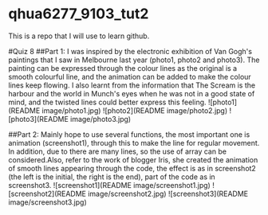 # qhua6277_9103_tut2

This is a repo that I will use to learn github.

#Quiz 8
##Part 1: I was inspired by the electronic exhibition of Van Gogh's paintings that I saw in Melbourne last year (photo1, photo2 and photo3). The painting can be expressed through the colour lines as the original is a smooth colourful line, and the animation can be added to make the colour lines keep flowing. I also learnt from the information that The Scream is the harbour and the world in Munch's eyes when he was not in a good state of mind, and the twisted lines could better express this feeling.
![photo1](README image/photo1.jpg)
![photo2](README image/photo2.jpg)
![photo3](README image/photo3.jpg)

##Part 2: Mainly hope to use several functions, the most important one is animation (screenshot1), through this to make the line for regular movement. In addition, due to there are many lines, so the use of array can be considered.Also, refer to the work of blogger Iris, she created the animation of smooth lines appearing through the code, the effect is as in screenshot2 (the left is the initial, the right is the end), part of the code as in screenshot3.
![screenshot1](README image/screenshot1.jpg)
![screenshot2](README image/screenshot2.jpg)
![screenshot3](README image/screenshot3.jpg)